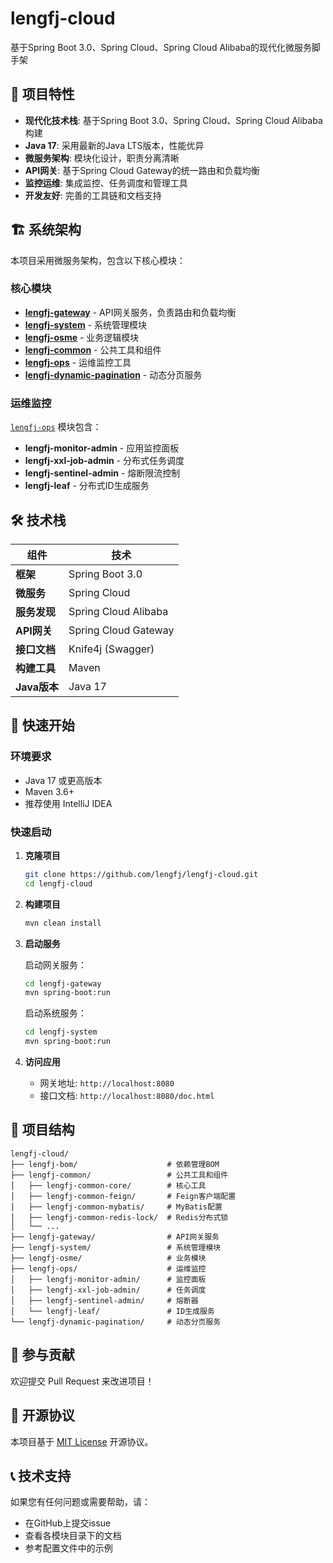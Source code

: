 # lengfj-cloud

基于Spring Boot 3.0、Spring Cloud、Spring Cloud Alibaba的现代化微服务脚手架

## 🚀 项目特性

- **现代化技术栈**: 基于Spring Boot 3.0、Spring Cloud、Spring Cloud Alibaba构建
- **Java 17**: 采用最新的Java LTS版本，性能优异
- **微服务架构**: 模块化设计，职责分离清晰
- **API网关**: 基于Spring Cloud Gateway的统一路由和负载均衡
- **监控运维**: 集成监控、任务调度和管理工具
- **开发友好**: 完善的工具链和文档支持

## 🏗️ 系统架构

本项目采用微服务架构，包含以下核心模块：

### 核心模块

- **[lengfj-gateway](./lengfj-gateway/)** - API网关服务，负责路由和负载均衡
- **[lengfj-system](./lengfj-system/)** - 系统管理模块
- **[lengfj-osme](./lengfj-osme/)** - 业务逻辑模块
- **[lengfj-common](./lengfj-common/)** - 公共工具和组件
- **[lengfj-ops](./lengfj-ops/)** - 运维监控工具
- **[lengfj-dynamic-pagination](./lengfj-dynamic-pagination/)** - 动态分页服务

### 运维监控

[`lengfj-ops`](./lengfj-ops/) 模块包含：
- **lengfj-monitor-admin** - 应用监控面板
- **lengfj-xxl-job-admin** - 分布式任务调度
- **lengfj-sentinel-admin** - 熔断限流控制
- **lengfj-leaf** - 分布式ID生成服务

## 🛠️ 技术栈

| 组件 | 技术 |
|------|------|
| **框架** | Spring Boot 3.0 |
| **微服务** | Spring Cloud |
| **服务发现** | Spring Cloud Alibaba |
| **API网关** | Spring Cloud Gateway |
| **接口文档** | Knife4j (Swagger) |
| **构建工具** | Maven |
| **Java版本** | Java 17 |

## 🚦 快速开始

### 环境要求

- Java 17 或更高版本
- Maven 3.6+
- 推荐使用 IntelliJ IDEA

### 快速启动

1. **克隆项目**
   ```bash
   git clone https://github.com/lengfj/lengfj-cloud.git
   cd lengfj-cloud
   ```

2. **构建项目**
   ```bash
   mvn clean install
   ```

3. **启动服务**
   
   启动网关服务：
   ```bash
   cd lengfj-gateway
   mvn spring-boot:run
   ```
   
   启动系统服务：
   ```bash
   cd lengfj-system
   mvn spring-boot:run
   ```

4. **访问应用**
   - 网关地址: `http://localhost:8080`
   - 接口文档: `http://localhost:8080/doc.html`

## 📁 项目结构

```
lengfj-cloud/
├── lengfj-bom/                    # 依赖管理BOM
├── lengfj-common/                 # 公共工具和组件
│   ├── lengfj-common-core/        # 核心工具
│   ├── lengfj-common-feign/       # Feign客户端配置
│   ├── lengfj-common-mybatis/     # MyBatis配置
│   ├── lengfj-common-redis-lock/  # Redis分布式锁
│   └── ...
├── lengfj-gateway/                # API网关服务
├── lengfj-system/                 # 系统管理模块
├── lengfj-osme/                   # 业务模块
├── lengfj-ops/                    # 运维监控
│   ├── lengfj-monitor-admin/      # 监控面板
│   ├── lengfj-xxl-job-admin/      # 任务调度
│   ├── lengfj-sentinel-admin/     # 熔断器
│   └── lengfj-leaf/               # ID生成服务
└── lengfj-dynamic-pagination/     # 动态分页服务
```

## 🤝 参与贡献

欢迎提交 Pull Request 来改进项目！

## 📄 开源协议

本项目基于 [MIT License](LICENSE) 开源协议。

## 📞 技术支持

如果您有任何问题或需要帮助，请：
- 在GitHub上提交issue
- 查看各模块目录下的文档
- 参考配置文件中的示例
